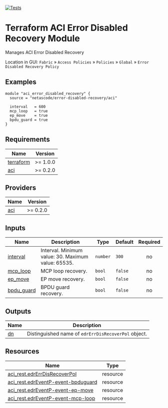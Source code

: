 <!-- BEGIN_TF_DOCS -->
[![Tests](https://github.com/netascode/terraform-aci-error-disabled-recovery/actions/workflows/test.yml/badge.svg)](https://github.com/netascode/terraform-aci-error-disabled-recovery/actions/workflows/test.yml)

# Terraform ACI Error Disabled Recovery Module

Manages ACI Error Disabled Recovery

Location in GUI:
`Fabric` » `Access Policies` » `Policies` » `Global` » `Error Disabled Recovery Policy`

## Examples

```hcl
module "aci_error_disabled_recovery" {
  source = "netascode/error-disabled-recovery/aci"

  interval   = 600
  mcp_loop   = true
  ep_move    = true
  bpdu_guard = true
}

```

## Requirements

| Name | Version |
|------|---------|
| <a name="requirement_terraform"></a> [terraform](#requirement\_terraform) | >= 1.0.0 |
| <a name="requirement_aci"></a> [aci](#requirement\_aci) | >= 0.2.0 |

## Providers

| Name | Version |
|------|---------|
| <a name="provider_aci"></a> [aci](#provider\_aci) | >= 0.2.0 |

## Inputs

| Name | Description | Type | Default | Required |
|------|-------------|------|---------|:--------:|
| <a name="input_interval"></a> [interval](#input\_interval) | Interval. Minimum value: 30. Maximum value: 65535. | `number` | `300` | no |
| <a name="input_mcp_loop"></a> [mcp\_loop](#input\_mcp\_loop) | MCP loop recovery. | `bool` | `false` | no |
| <a name="input_ep_move"></a> [ep\_move](#input\_ep\_move) | EP move recovery. | `bool` | `false` | no |
| <a name="input_bpdu_guard"></a> [bpdu\_guard](#input\_bpdu\_guard) | BPDU guard recovery. | `bool` | `false` | no |

## Outputs

| Name | Description |
|------|-------------|
| <a name="output_dn"></a> [dn](#output\_dn) | Distinguished name of `edrErrDisRecoverPol` object. |

## Resources

| Name | Type |
|------|------|
| [aci_rest.edrErrDisRecoverPol](https://registry.terraform.io/providers/netascode/aci/latest/docs/resources/rest) | resource |
| [aci_rest.edrEventP-event-bpduguard](https://registry.terraform.io/providers/netascode/aci/latest/docs/resources/rest) | resource |
| [aci_rest.edrEventP-event-ep-move](https://registry.terraform.io/providers/netascode/aci/latest/docs/resources/rest) | resource |
| [aci_rest.edrEventP-event-mcp-loop](https://registry.terraform.io/providers/netascode/aci/latest/docs/resources/rest) | resource |
<!-- END_TF_DOCS -->